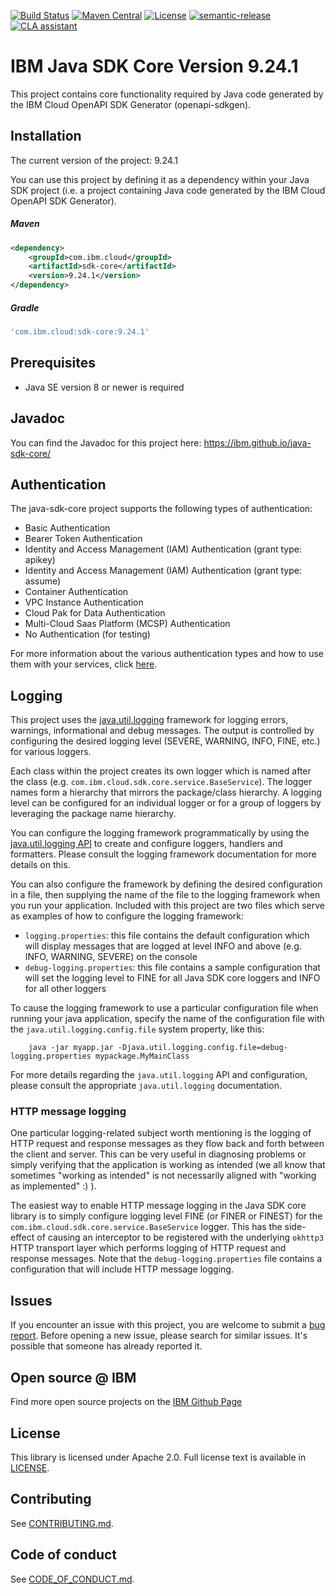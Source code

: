 [![Build Status](https://github.com/IBM/java-sdk-core/actions/workflows/build.yaml/badge.svg)](https://github.com/IBM/java-sdk-core/actions/workflows/build.yaml)
[![Maven Central](https://maven-badges.herokuapp.com/maven-central/com.ibm.cloud/sdk-core/badge.svg)](https://maven-badges.herokuapp.com/maven-central/com.ibm.cloud/sdk-core)
[![License](https://img.shields.io/badge/License-Apache%202.0-blue.svg)](https://opensource.org/licenses/Apache-2.0)
[![semantic-release](https://img.shields.io/badge/%20%20%F0%9F%93%A6%F0%9F%9A%80-semantic--release-e10079.svg)](https://github.com/semantic-release/semantic-release)
[![CLA assistant](https://cla-assistant.io/readme/badge/ibm/java-sdk-core)](https://cla-assistant.io/ibm/java-sdk-core)

# IBM Java SDK Core Version 9.24.1
This project contains core functionality required by Java code generated by the IBM Cloud OpenAPI SDK Generator
(openapi-sdkgen).

## Installation
The current version of the project: 9.24.1

You can use this project by defining it as a dependency within your Java SDK project
(i.e. a project containing Java code generated by the IBM Cloud OpenAPI SDK Generator).

##### Maven
```xml
<dependency>
	<groupId>com.ibm.cloud</groupId>
	<artifactId>sdk-core</artifactId>
	<version>9.24.1</version>
</dependency>
```

##### Gradle

```gradle
'com.ibm.cloud:sdk-core:9.24.1'
```

## Prerequisites
- Java SE version 8 or newer is required

## Javadoc
You can find the Javadoc for this project here: https://ibm.github.io/java-sdk-core/

## Authentication
The java-sdk-core project supports the following types of authentication:
- Basic Authentication
- Bearer Token Authentication
- Identity and Access Management (IAM) Authentication (grant type: apikey)
- Identity and Access Management (IAM) Authentication (grant type: assume)
- Container Authentication
- VPC Instance Authentication
- Cloud Pak for Data Authentication
- Multi-Cloud Saas Platform (MCSP) Authentication
- No Authentication (for testing)

For more information about the various authentication types and how to use them with your services, click [here](Authentication.md).

## Logging
This project uses the [java.util.logging](https://docs.oracle.com/en/java/javase/11/core/java-logging-overview.html)
framework for logging errors, warnings, informational and debug messages. The output is controlled by configuring the desired
logging level (SEVERE, WARNING, INFO, FINE, etc.) for various loggers.

Each class within the project creates its own logger which is named after the class (e.g. `com.ibm.cloud.sdk.core.service.BaseService`).
The logger names form a hierarchy that mirrors the package/class hierarchy. A logging level can be configured for an individual logger
or for a group of loggers by leveraging the package name hierarchy.

You can configure the logging framework programmatically by using the [java.util.logging API](https://docs.oracle.com/javase/8/docs/api/java/util/logging/package-summary.html) to create and configure
loggers, handlers and formatters. Please consult the logging framework documentation for more details on this.

You can also configure the framework by defining the desired configuration in a file, then
supplying the name of the file to the logging framework when you run your application.
Included with this project are two files which serve as examples of how to configure the logging framework:
* `logging.properties`: this file contains the default configuration which will display messages that are logged at
level INFO and above (e.g. INFO, WARNING, SEVERE) on the console
* `debug-logging.properties`: this file contains a sample configuration that will set the logging level to FINE for all
Java SDK core loggers and INFO for all other loggers

To cause the logging framework to use a particular configuration file when running your java application, specify the
name of the configuration file with the `java.util.logging.config.file` system property, like this:
```
    java -jar myapp.jar -Djava.util.logging.config.file=debug-logging.properties mypackage.MyMainClass
```

For more details regarding the `java.util.logging` API and configuration, please consult the appropriate
`java.util.logging` documentation.

### HTTP message logging
One particular logging-related subject worth mentioning is the logging of HTTP request and response
messages as they flow back and forth between the client and server.
This can be very useful in diagnosing problems or simply verifying that the application is working as intended
(we all know that sometimes "working as intended" is not necessarily aligned with "working as implemented" :) ).

The easiest way to enable HTTP message logging in the Java SDK core library is to simply configure
logging level FINE (or FINER or FINEST) for the `com.ibm.cloud.sdk.core.service.BaseService` logger.
This has the side-effect of causing an interceptor to be registered with the underlying `okhttp3` HTTP transport layer which performs
logging of HTTP request and response messages. Note that the `debug-logging.properties` file contains a configuration that will
include HTTP message logging.


## Issues

If you encounter an issue with this project, you are welcome to submit a [bug report](https://github.com/IBM/java-sdk-core/issues).
Before opening a new issue, please search for similar issues. It's possible that someone has already reported it.

## Open source @ IBM

Find more open source projects on the [IBM Github Page](http://github.com/IBM)

## License

This library is licensed under Apache 2.0. Full license text is
available in [LICENSE](LICENSE).

## Contributing

See [CONTRIBUTING.md](CONTRIBUTING.md).

## Code of conduct

See [CODE_OF_CONDUCT.md](CODE_OF_CONDUCT.md).
